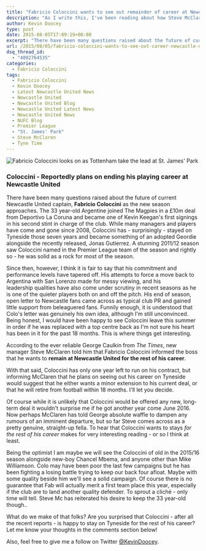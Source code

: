 ```yaml
---
title: "Fabricio Coloccini wants to see out remainder of career at Newcastle United"
description: "As I write this, I've been reading about how Steve McClaren and his backroom staff has heated exchanges with players behind the scenes following yet another"
author: Kevin Doocey
type: post
date: 2015-08-05T17:09:19+00:00
excerpt: "There have been many questions raised about the future of current Newcastle United captain, Fabricio Coloccini as a the new season approaches. The 33 year-old Argentine joined.."
url: /2015/08/05/fabricio-coloccini-wants-to-see-out-career-newcastle-united/
dsq_thread_id:
  - "4002764535"
categories:
  - Fabricio Coloccini
tags:
  - Fabricio Coloccini
  - Kevin Doocey
  - Latest Newcastle United News
  - Newcastle United
  - Newcastle United Blog
  - Newcastle United Latest News
  - Newcastle United News
  - NUFC Blog
  - Premier League
  - "St. James' Park"
  - Steve McClaren
  - Tyne Time
---
```

![Fabricio Coloccini looks on as Tottenham take the lead at St. James' Park](https://www.tynetime.com/wp-content/uploads/2015/08/Fabricio-Coloccini-Newcastle-2015.jpg)

### Coloccini - Reportedly plans on ending his playing career at Newcastle United

There have been many questions raised about the future of current Newcastle United captain, **Fabricio Coloccini** as the new season approaches. The 33 year-old Argentine joined The Magpies in a £10m deal from Deportivo La Coruna and became one of Kevin Keegan's first signings in his second stint in charge of the club. While many managers and players have come and gone since 2008, Coloccini has - surprisingly - stayed on Tyneside those seven years and became something of an adopted Geordie alongside the recently released, Jonas Gutierrez. A stunning 2011/12 season saw Coloccini named in the Premier League team of the season and rightly so - he was solid as a rock for most of the season.

Since then, however, I think it is fair to say that his commitment and performance levels have tapered off. His attempts to force a move back to Argentina with San Lorenzo made for messy viewing, and his leadership qualities have also come under scrutiny in recent seasons as he is one of the quieter players both on and off the pitch. His end of season, open letter to Newcastle fans came across as typical club PR and gained little support from beleaguered fans. Funnily enough, it is understood that Colo's letter was genuinely his own idea, although I'm still unconvinced. Being honest,  I would have been happy to see Coloccini leave this summer in order if he was replaced with a top centre back as I'm not sure his heart has been in it for the past 18 months. This is where things get interesting.

According to the ever reliable George Caulkin from _The Times_, new manager Steve McClaren told him that Fabricio Coloccini informed the boss that he wants to **remain at Newcastle United for the rest of his career**.

With that said, Coloccini has only one year left to run on his contract, but informing McClaren that he plans on seeing out his career on Tyneside would suggest that he either wants a minor extension to his current deal, or that he will retire from football within 18 months. I'll let you decide.

Of course while it is unlikely that Coloccini would be offered any new, long-term deal it wouldn't surprise me if he got another year come June 2016. Now perhaps McClaren has told George absolute waffle to dampen any rumours of an imminent departure, but so far Steve comes across as a pretty genuine, straight-up fella. To hear that Coloccini wants to stays _for the rest of his career_ makes for very interesting reading - or so I think at least.

Being the optimist I am maybe we will see the Coloccini of old in the 2015/16 season alongside new-boy Chancel Mbema, and anyone other than Mike Williamson. Colo may have been poor the last few campaigns but he has been fighting a losing battle trying to keep our back four afloat. Maybe with some quality beside him we'll see a solid campaign. Of course there is no guarantee that Fab will actually merit a first team place this year, especially if the club are to land another quality defender. To sprout a cliché - only time will tell. Steve Mc has reiterated his desire to keep the 33 year-old though..

What do we make of that folks? Are you surprised that Coloccini - after all the recent reports - is happy to stay on Tyneside for the rest of his career? Let me know your thoughts in the comments section below!

Also, feel free to give me a follow on Twitter [@KevinDoocey](https://twitter.com/kevindoocey/).
